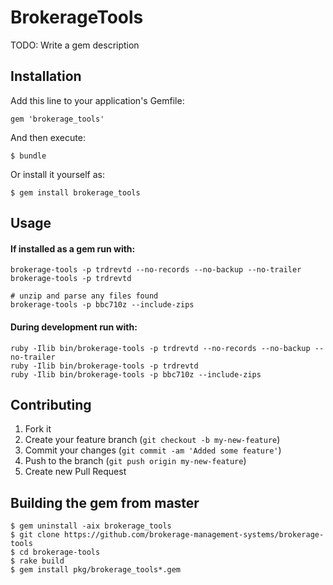 # BrokerageTools

TODO: Write a gem description

## Installation

Add this line to your application's Gemfile:

    gem 'brokerage_tools'

And then execute:

    $ bundle

Or install it yourself as:

    $ gem install brokerage_tools

## Usage

#### If installed as a gem run with:

    brokerage-tools -p trdrevtd --no-records --no-backup --no-trailer
    brokerage-tools -p trdrevtd

    # unzip and parse any files found    
    brokerage-tools -p bbc710z --include-zips

#### During development run with:

    ruby -Ilib bin/brokerage-tools -p trdrevtd --no-records --no-backup --no-trailer
    ruby -Ilib bin/brokerage-tools -p trdrevtd
    ruby -Ilib bin/brokerage-tools -p bbc710z --include-zips

## Contributing

1. Fork it
2. Create your feature branch (`git checkout -b my-new-feature`)
3. Commit your changes (`git commit -am 'Added some feature'`)
4. Push to the branch (`git push origin my-new-feature`)
5. Create new Pull Request


## Building the gem from master
    $ gem uninstall -aix brokerage_tools
    $ git clone https://github.com/brokerage-management-systems/brokerage-tools
    $ cd brokerage-tools
    $ rake build
    $ gem install pkg/brokerage_tools*.gem


